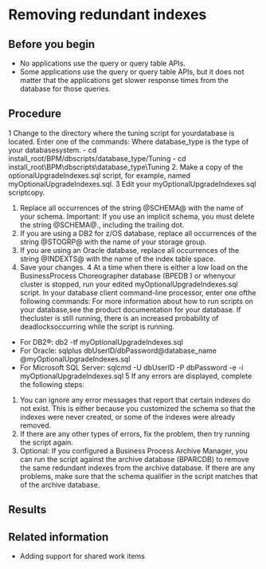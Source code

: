 <!-- image -->

# Removing redundant indexes

## Before you begin

- No applications use the query or query table APIs.
- Some applications use the query or query table APIs, but it does
not matter that the applications get slower response times from the
database for those queries.

## Procedure

1 Change to the directory where the tuning script for yourdatabase is located. Enter one of the commands: Where database\_type is the type of your databasesystem.
    - cd install\_root/BPM/dbscripts/database\_type/Tuning
    - cd install\_root\BPM\dbscripts\database\_type\Tuning
2. Make a copy of the optionalUpgradeIndexes.sql script,
for example, named myOptionalUpgradeIndexes.sql.
3 Edit your myOptionalUpgradeIndexes.sql scriptcopy.

1. Replace all occurrences of the string @SCHEMA@ with
the name of your schema. Important: If you
use an implicit schema, you must delete the string @SCHEMA@.,
including the trailing dot.
2. If you are using a DB2 for z/OS database, replace all
occurrences of the string @STOGRP@ with the name
of your storage group.
3. If you are using an Oracle database,  replace all occurrences
of the string @INDEXTS@ with the name of the index
table space.
4. Save your changes.
4 At a time when there is either a low load on the BusinessProcess Choreographer database (BPEDB ) or whenyour cluster is stopped, run your edited myOptionalUpgradeIndexes.sql script. In your database client command-line processor, enter one ofthe following commands: For more information about how to run scripts on your database,see the product documentation for your database. If thecluster is still running, there is an increased probability of deadlocksoccurring while the script is running.

- For DB2®: db2 -tf
myOptionalUpgradeIndexes.sql
- For Oracle: sqlplus dbUserID/dbPassword@database\_name
@myOptionalUpgradeIndexes.sql
- For Microsoft SQL Server: sqlcmd
-U dbUserID -P dbPassword -e -i myOptionalUpgradeIndexes.sql
5 If any errors are displayed, complete the following steps:

1. You can ignore any error messages that report that certain
indexes do not exist. This is either because you customized the schema
so that the indexes were never created, or some of the indexes were
already removed.
2. If there are any other types of errors, fix the problem,
then try running the script again.
6. Optional: If you configured a Business Process
Archive Manager, you can run the script against the archive database
(BPARCDB) to remove the same redundant indexes
from the archive database. If there are any problems, make sure that
the schema qualifier in the script matches that of the archive database.

## Results

<!-- image -->

## Related information

- Adding support for shared work items